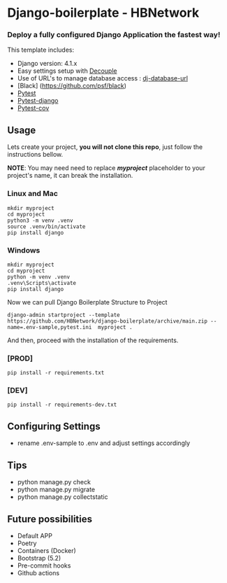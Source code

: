 # Django-boilerplate - HBNetwork


### Deploy a fully configured Django Application the fastest way!

This template includes:
* Django version: 4.1.x
* Easy settings setup with [Decouple](https://github.com/hbnetwork/python-decouple)  
* Use of URL's to manage database access : [dj-database-url](https://github.com/jazzband/dj-database-url)  
* [Black] (https://github.com/psf/black) 
* [Pytest](https://docs.pytest.org/)
* [Pytest-django](https://pytest-django.readthedocs.io/en/latest/)
* [Pytest-cov](https://github.com/pytest-dev/pytest-cov)


## Usage

Lets create your project, **you will not clone this repo**, just follow the instructions bellow.

**NOTE**: You may need need to replace **_myproject_** placeholder to your project's name, it can break the installation.


### Linux and Mac
```
mkdir myproject
cd myproject
python3 -m venv .venv 
source .venv/bin/activate
pip install django
```

### Windows
```
mkdir myproject
cd myproject
python -m venv .venv
.venv\Scripts\activate
pip install django
```

Now we can pull Django Boilerplate Structure to Project 

```
django-admin startproject --template https://github.com/HBNetwork/django-boilerplate/archive/main.zip --name=.env-sample,pytest.ini  myproject .
```


And then, proceed with the installation of the requirements. 

### [PROD]
```
pip install -r requirements.txt
```


### [DEV]
```
pip install -r requirements-dev.txt
```


## Configuring Settings 
- rename .env-sample to .env and adjust settings accordingly


## Tips
- python manage.py check  
- python manage.py migrate  
- python manage.py collectstatic  

## Future possibilities
- Default APP
- Poetry
- Containers (Docker)
- Bootstrap (5.2)
- Pre-commit hooks
- Github actions

